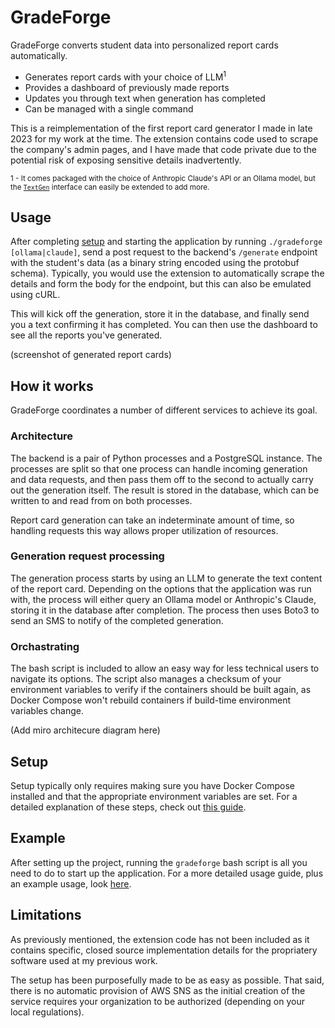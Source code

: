 
# GradeForge

GradeForge converts student data into personalized report cards automatically.

- Generates report cards with your choice of LLM<sup>1</sup>
- Provides a dashboard of previously made reports
- Updates you through text when generation has completed
- Can be managed with a single command

This is a reimplementation of the first report card generator I made in late 2023 for my work at the time. The extension contains code used to scrape the company's admin pages, and I have made that code private due to the potential risk of exposing sensitive details inadvertently.

<sup>1 - It comes packaged with the choice of Anthropic Claude's API or an Ollama model, but the [`TextGen`](../server/src/text_gen.py) interface can easily be extended to add more.</sup>

## Usage
After completing [setup](setup.md) and starting the application by running `./gradeforge [ollama|claude]`, send a post request to the backend's `/generate` endpoint with the student's data (as a binary string encoded using the protobuf schema). Typically, you would use the extension to automatically scrape the details and form the body for the endpoint, but this can also be emulated using cURL.

This will kick off the generation, store it in the database, and finally send you a text confirming it has completed. You can then use the dashboard to see all the reports you've generated.

(screenshot of generated report cards)

## How it works
GradeForge coordinates a number of different services to achieve its goal.

### Architecture

The backend is a pair of Python processes and a PostgreSQL instance. The processes are split so that one process can handle incoming generation and data requests, and then pass them off to the second to actually carry out the generation itself. The result is stored in the database, which can be written to and read from on both processes.

Report card generation can take an indeterminate amount of time, so handling requests this way allows proper utilization of resources.

### Generation request processing

The generation process starts by using an LLM to generate the text content of the report card. Depending on the options that the application was run with, the process will either query an Ollama model or Anthropic's Claude, storing it in the database after completion. The process then uses Boto3 to send an SMS to notify of the completed generation.

### Orchastrating

The bash script is included to allow an easy way for less technical users to navigate its options. The script also manages a checksum of your environment variables to verify if the containers should be built again, as Docker Compose won't rebuild containers if build-time environment variables change.


(Add miro architecure diagram here)


## Setup
Setup typically only requires making sure you have Docker Compose installed and that the appropriate environment variables are set. For a detailed explanation of these steps, check out [this guide](setup.md).

## Example
After setting up the project, running the `gradeforge` bash script is all you need to do to start up the application. For a more detailed usage guide, plus an example usage, look [here](usage.md).

## Limitations

As previously mentioned, the extension code has not been included as it contains specific, closed source implementation details for the propriatery software used at my previous work.

The setup has been purposefully made to be as easy as possible. That said, there is no automatic provision of AWS SNS as the initial creation of the service requires your organization to be authorized (depending on your local regulations).